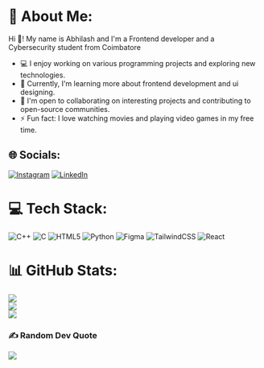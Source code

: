 # 💫 About Me:
Hi 👋! My name is Abhilash and I'm a Frontend developer and a Cybersecurity student from Coimbatore

- 💻 I enjoy working on various programming projects and exploring new technologies.
- 🌱 Currently, I'm learning more about frontend development and ui designing.
- 👯 I'm open to collaborating on interesting projects and contributing to open-source communities.
- ⚡ Fun fact: I love watching movies and playing video games in my free time.


## 🌐 Socials:
[![Instagram](https://img.shields.io/badge/Instagram-%23E4405F.svg?logo=Instagram&logoColor=white)](https://instagram.com/||_abhilash_||) [![LinkedIn](https://img.shields.io/badge/LinkedIn-%230077B5.svg?logo=linkedin&logoColor=white)](https://linkedin.com/in/abhilash-k-524bab308) 

# 💻 Tech Stack:
![C++](https://img.shields.io/badge/c++-%2300599C.svg?style=for-the-badge&logo=c%2B%2B&logoColor=white) ![C](https://img.shields.io/badge/c-%2300599C.svg?style=for-the-badge&logo=c&logoColor=white) ![HTML5](https://img.shields.io/badge/html5-%23E34F26.svg?style=for-the-badge&logo=html5&logoColor=white) ![Python](https://img.shields.io/badge/python-3670A0?style=for-the-badge&logo=python&logoColor=ffdd54) ![Figma](https://img.shields.io/badge/figma-%23F24E1E.svg?style=for-the-badge&logo=figma&logoColor=white) ![TailwindCSS](https://img.shields.io/badge/tailwindcss-%2338B2AC.svg?style=for-the-badge&logo=tailwind-css&logoColor=white) ![React](https://img.shields.io/badge/react-%2320232a.svg?style=for-the-badge&logo=react&logoColor=%2361DAFB)
# 📊 GitHub Stats:
![](https://github-readme-stats.vercel.app/api?username=AbhilaSh-30&theme=radical&hide_border=false&include_all_commits=false&count_private=false)<br/>
![](https://github-readme-streak-stats.herokuapp.com/?user=AbhilaSh-30&theme=radical&hide_border=false)<br/>
![](https://github-readme-stats.vercel.app/api/top-langs/?username=AbhilaSh-30&theme=radical&hide_border=false&include_all_commits=false&count_private=false&layout=compact)

### ✍️ Random Dev Quote
![](https://quotes-github-readme.vercel.app/api?type=horizontal&theme=radical)

